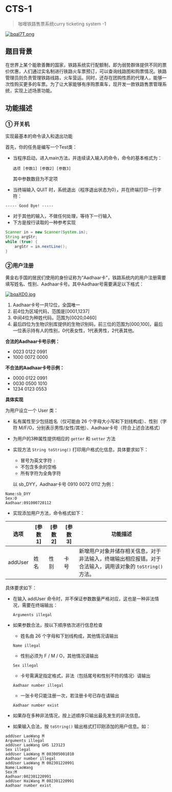 # CTS-1

> 咖喱铁路售票系统curry ticketing system -1

[![bqal7T.png](https://s1.ax1x.com/2022/03/13/bqal7T.png)](https://imgtu.com/i/bqal7T)

## 题目背景

​		在世界上某个能歌善舞的国家，铁路系统实行配额制，即为弱势群体提供不同的票价优惠，人们通过实名制进行铁路火车票预订，可以查询线路图和购票情况。铁路管理员则负责管理铁路线路，火车营运。同时，还存在团购性质的代理人，能够一次性购买更多的车票。为了让大家能够有序购票乘车，现开发一款铁路售票管理系统，实现上述场景功能。



## 功能描述

### ① 开关机

实现最基本的命令读入和退出功能

首先，你的任务是编写一个Test类：

- 当程序启动，进入main方法，并连续读入输入的命令，命令的基本格式为：

  ```
  选项 [参数1] [参数2] [参数3]
  ```

  其中参数数目为不定项

- 当终端输入 QUIT 时，系统退出（程序退出状态为0），并在终端打印一行字符：

```shell
----- Good Bye! -----
```

- 对于其他的输入，不做任何处理，等待下一行输入
- 下方是按行读取的一种参考实现

```java
Scanner in = new Scanner(System.in);
String argStr;
while (true) {
    argStr = in.nextLine();
}
```



### ②用户注册

黄金右手国的居民们使用的身份证称为“Aadhaar卡"，铁路系统内的用户注册需要填写姓名、性别、Aadhaar卡号。其中Aadhaar号需要满足以下格式：

[![bqaXD0.jpg](https://s1.ax1x.com/2022/03/13/bqaXD0.jpg)](https://imgtu.com/i/bqaXD0)

1. Aadhaar卡号一共12位，全国唯一
2. 前4位为区域代码，范围是[0001,1237]
3. 中间4位为种姓代码，范围为[0020,0460]
4. 最后四位为生物识别库提供的生物识别码，前三位的范围为[000,100]，最后一位表示持有人的性别，0代表女性，1代表男性，2代表其他。

**合法的Aadhaar卡号示例：**

+ 0023 0122 0991
+ 1000 0072 0000

**不合法的Aadhaar卡号示例：**

+ 0000 0122 0991
+ 0030 0500 1010
+ 1234 0123 0553



**具体实现**

为用户设立一个 User 类：

+ 私有属性至少包括姓名（仅可能由 26 个字母大小写和下划线构成）、性别（字符 M/F/O，分别表示男性/女性/其他）、Aadhaar卡号（符合上述合法格式）

+ 为用户的3种属性提供相应的 `getter` 和 `setter` 方法

+ 实现方法 `String toString()` 打印用户格式化信息，具体要求如下：

  - 冒号为英文字符 `:`
  - 不包含多余的空格
  - 所有字符为全角字符

  以 sb_DYY，Aadhaar卡号 0910 0072 0112 为例：

```
Name:sb_DYY
Sex:O
Aadhaar:091000720112 
```



+ 实现添加用户方法，命令格式如下：

| 选项    | [参数 1] | [参数 2] | [参数 3] | 功能描述                                                     |
| ------- | -------- | -------- | -------- | ------------------------------------------------------------ |
| addUser | 姓名     | 性别     | 卡号     | 新增用户对象并储存相关信息，对于非法输入，终端输出相应报错。对于合法输入，调用该对象的 `toString()` 方法。 |



具体要求如下：

- 在输入 addUser 命令时，并不保证参数数量严格对应，这也是一种非法情况，需要在终端输出：

  ```shell
  Arguments illegal
  ```

- 如果参数合法，按以下顺序依次进行信息检查

  - 姓名由 26 个字母和下划线构成，其他情况请输出

  ```
  Name illegal
  ```

  - 性别必须为 F / M / O，其他情况请输出

  ```shell
  Sex illegal
  ```

  - 卡号需满足指定格式，非法（包括尾号和性别不符的情况）请输出

  ```shell
  Aadhaar number illegal
  ```

  + 一张卡号只能注册一次，若注册卡号已存在请输出

  ```
  Aadhaar number exist
  ```

  

- 如果存在多种非法情况，按上述顺序只输出最先发生的非法信息。

+ 如果输入合法，按 `toString()` 输出格式打印刚添加的用户信息。如：

```shell
addUser LaoWang M
Arguments illegal
addUser LaoWang GHS 123123
Sex illegal
addUser LaoWang M 003005001010
Aadhaar number illegal
addUser LaoWang M 002301220991
Name:LaoWang
Sex:M
Aadhaar:002301220991
addUser HaiWang M 002301220991
Aadhaar number exist
```

